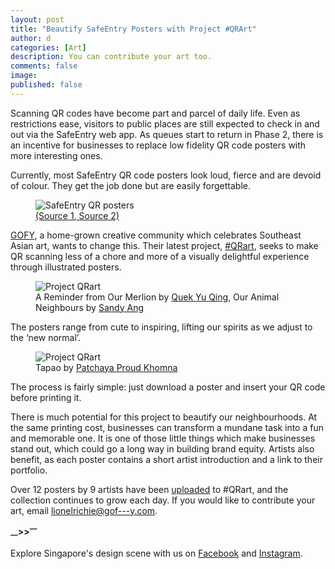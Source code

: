 ```yaml
---
layout: post
title: "Beautify SafeEntry Posters with Project #QRArt"
author: d
categories: [Art]
description: You can contribute your art too.
comments: false
image: 
published: false
---
```


Scanning QR codes have become part and parcel of daily life. Even as restrictions ease, visitors to public places are still expected to check in and out via the SafeEntry web app. As queues start to return in Phase 2, there is an incentive for businesses to replace low fidelity QR code posters with more interesting ones. 

Currently, most SafeEntry QR code posters look loud, fierce and are devoid of colour. They get the job done but are easily forgettable. 

<figure>
<img src="https://i.imgur.com/ngR90k8.png" alt="SafeEntry QR posters" />
<figcaption><a href="https://asia.nikkei.com/Spotlight/Coronavirus/Singapore-s-SafeEntry-check-in-system-plugs-holes-in-virus-tracing">(Source 1</a>,<a href="https://www.junctionnine.sg/safe-entry-check-in-system-at-junction-nine/"> Source 2)</a></figcaption>
</figure>

<a href="https://www.instagram.com/gof_y/">GOFY</a>, a home-grown creative community which celebrates Southeast Asian art, wants to change this. Their latest project, <a href="https://www.projectqrart.com/">#QRart</a>, seeks to make QR scanning less of a chore and more of a visually delightful experience through illustrated posters.

<figure>
<img src="https://i.imgur.com/oTlywx4.png" alt="Project QRart" />
<figcaption>A Reminder from Our Merlion by <a href="https://www.instagram.com/slemyquek/">Quek Yu Qing</a>, Our Animal Neighbours by <a href="https://www.instagram.com/playgroundinspace/">Sandy Ang</a></figcaption>
</figure>

The posters range from cute to inspiring, lifting our spirits as we adjust to the ‘new normal’. 

<figure>
<img src="https://i.imgur.com/9BlbQXE.jpg" alt="Project QRart" />
<figcaption>Tapao by <a href="https://www.proudesigner.com/">Patchaya Proud Khomna</a></figcaption>
</figure>

The process is fairly simple: just download a poster and insert your QR code before printing it. 

There is much potential for this project to beautify our neighbourhoods. At the same printing cost, businesses can transform a mundane task into a fun and memorable one. It is one of those little things which make businesses stand out, which could go a long way in building brand equity. Artists also benefit, as each poster contains a short artist introduction and a link to their portfolio. 

Over 12 posters by 9 artists have been <a href="https://www.projectqrart.com/">uploaded</a> to #QRart, and the collection continues to grow each day. If you would like to contribute your art, email lionelrichie@gof---y.com.

<strong><sub>—</sub>><sub></sub>><sup>—</sup></strong>

Explore Singapore's design scene with us on <a href="https://www.facebook.com/designinsingapore/">Facebook</a> and <a href="https://www.instagram.com/designinsingapore/">Instagram</a>. 


